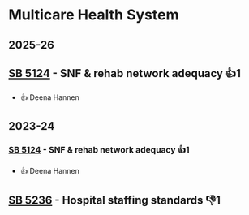 # Multicare Health System
## 2025-26

## [SB 5124](/bill/2025-26/sb/5124/) - SNF & rehab network adequacy 👍1  
* 👍 Deena Hannen

## 2023-24

### [SB 5124](/bill/2023-24/sb/5124/) - SNF & rehab network adequacy 👍1  
* 👍 Deena Hannen

## [SB 5236](/bill/2023-24/sb/5236/) - Hospital staffing standards  👎1 
